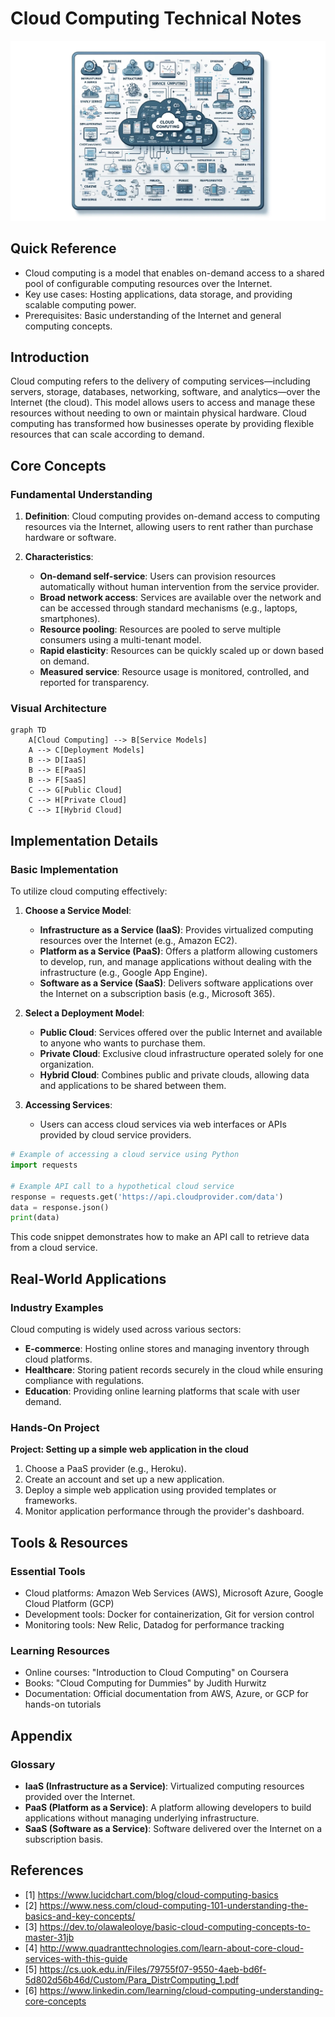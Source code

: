 # Cloud Computing Technical Notes

![An overview diagram illustrating the components of cloud computing, including various service models (IaaS, PaaS, SaaS), deployment models (public, private, hybrid), and key characteristics such as scalability and resource pooling.](../resources/cloud-computing-overview.webp)

## Quick Reference
- Cloud computing is a model that enables on-demand access to a shared pool of configurable computing resources over the Internet.
- Key use cases: Hosting applications, data storage, and providing scalable computing power.
- Prerequisites: Basic understanding of the Internet and general computing concepts.

## Introduction

Cloud computing refers to the delivery of computing services—including servers, storage, databases, networking, software, and analytics—over the Internet (the cloud). This model allows users to access and manage these resources without needing to own or maintain physical hardware. Cloud computing has transformed how businesses operate by providing flexible resources that can scale according to demand.

## Core Concepts

### Fundamental Understanding

1. **Definition**: Cloud computing provides on-demand access to computing resources via the Internet, allowing users to rent rather than purchase hardware or software.

2. **Characteristics**:
   - **On-demand self-service**: Users can provision resources automatically without human intervention from the service provider.
   - **Broad network access**: Services are available over the network and can be accessed through standard mechanisms (e.g., laptops, smartphones).
   - **Resource pooling**: Resources are pooled to serve multiple consumers using a multi-tenant model.
   - **Rapid elasticity**: Resources can be quickly scaled up or down based on demand.
   - **Measured service**: Resource usage is monitored, controlled, and reported for transparency.

### Visual Architecture

```mermaid
graph TD
    A[Cloud Computing] --> B[Service Models]
    A --> C[Deployment Models]
    B --> D[IaaS]
    B --> E[PaaS]
    B --> F[SaaS]
    C --> G[Public Cloud]
    C --> H[Private Cloud]
    C --> I[Hybrid Cloud]
```

## Implementation Details

### Basic Implementation

To utilize cloud computing effectively:

1. **Choose a Service Model**:
   - **Infrastructure as a Service (IaaS)**: Provides virtualized computing resources over the Internet (e.g., Amazon EC2).
   - **Platform as a Service (PaaS)**: Offers a platform allowing customers to develop, run, and manage applications without dealing with the infrastructure (e.g., Google App Engine).
   - **Software as a Service (SaaS)**: Delivers software applications over the Internet on a subscription basis (e.g., Microsoft 365).

2. **Select a Deployment Model**:
   - **Public Cloud**: Services offered over the public Internet and available to anyone who wants to purchase them.
   - **Private Cloud**: Exclusive cloud infrastructure operated solely for one organization.
   - **Hybrid Cloud**: Combines public and private clouds, allowing data and applications to be shared between them.

3. **Accessing Services**:
   - Users can access cloud services via web interfaces or APIs provided by cloud service providers.

```python
# Example of accessing a cloud service using Python
import requests

# Example API call to a hypothetical cloud service
response = requests.get('https://api.cloudprovider.com/data')
data = response.json()
print(data)
```

This code snippet demonstrates how to make an API call to retrieve data from a cloud service.

## Real-World Applications

### Industry Examples

Cloud computing is widely used across various sectors:

- **E-commerce**: Hosting online stores and managing inventory through cloud platforms.
- **Healthcare**: Storing patient records securely in the cloud while ensuring compliance with regulations.
- **Education**: Providing online learning platforms that scale with user demand.

### Hands-On Project

**Project: Setting up a simple web application in the cloud**

1. Choose a PaaS provider (e.g., Heroku).
2. Create an account and set up a new application.
3. Deploy a simple web application using provided templates or frameworks.
4. Monitor application performance through the provider's dashboard.

## Tools & Resources

### Essential Tools

- Cloud platforms: Amazon Web Services (AWS), Microsoft Azure, Google Cloud Platform (GCP)
- Development tools: Docker for containerization, Git for version control
- Monitoring tools: New Relic, Datadog for performance tracking

### Learning Resources

- Online courses: "Introduction to Cloud Computing" on Coursera
- Books: "Cloud Computing for Dummies" by Judith Hurwitz
- Documentation: Official documentation from AWS, Azure, or GCP for hands-on tutorials

## Appendix

### Glossary

- **IaaS (Infrastructure as a Service)**: Virtualized computing resources provided over the Internet.
- **PaaS (Platform as a Service)**: A platform allowing developers to build applications without managing underlying infrastructure.
- **SaaS (Software as a Service)**: Software delivered over the Internet on a subscription basis.

## References

- [1] https://www.lucidchart.com/blog/cloud-computing-basics
- [2] https://www.ness.com/cloud-computing-101-understanding-the-basics-and-key-concepts/
- [3] https://dev.to/olawaleoloye/basic-cloud-computing-concepts-to-master-31jb
- [4] http://www.quadranttechnologies.com/learn-about-core-cloud-services-with-this-guide
- [5] https://cs.uok.edu.in/Files/79755f07-9550-4aeb-bd6f-5d802d56b46d/Custom/Para_DistrComputing_1.pdf
- [6] https://www.linkedin.com/learning/cloud-computing-understanding-core-concepts